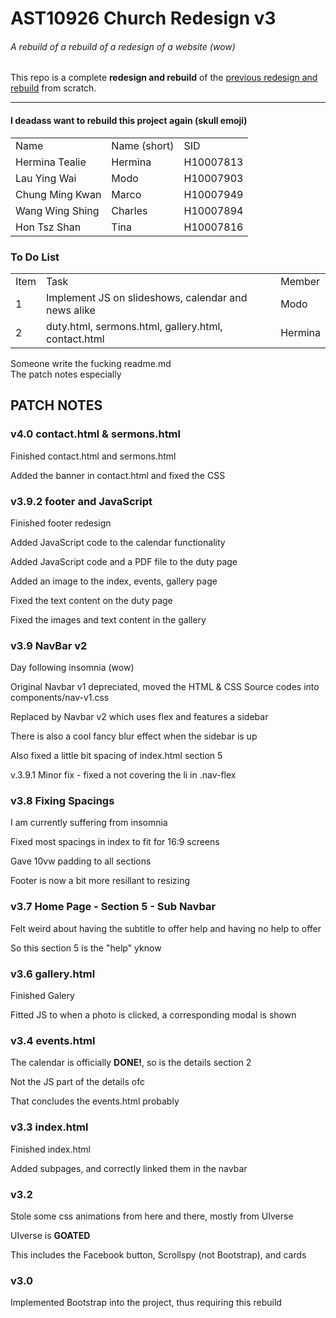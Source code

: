 <h1>AST10926 Church Redesign v3</h1>
<h6>A rebuild of a rebuild of a redesign of a website (wow)</h6>
<p>This repo is a complete <b>redesign and rebuild</b> of the <a href="https://github.com/IHOKE/AST10926-Church-Website-Redesign">previous redesign and rebuild</a> from scratch.</p>
<hr>
<h4>I deadass want to rebuild this project again (skull emoji)</h4>

<table>
	<tr><td>Name</td><td>Name (short)</td><td>SID</td></tr>
	<tr><td>Hermina Tealie</td><td>Hermina</td><td>H10007813</td></tr>
	<tr><td>Lau Ying Wai</td><td>Modo</td><td>H10007903</td></tr>
	<tr><td>Chung Ming Kwan</td><td>Marco</td><td>H10007949</td></tr>
	<tr><td>Wang Wing Shing</td><td>Charles</td><td>H10007894</td></tr>
	<tr><td>Hon Tsz Shan</td><td>Tina</td><td>H10007816</td></tr>
</table>

<h3>To Do List</h3>
<table>
	<tr><td>Item</td><td>Task</td><td>Member</td></tr>
	<tr><td>1</td><td>Implement JS on slideshows, calendar and news alike</td><td>Modo</td></tr>
	<tr><td>2</td><td>duty.html, sermons.html, gallery.html, contact.html</td><td>Hermina</td></tr>
</table>

<p>Someone write the fucking readme.md<br>The patch notes especially</p>

<h2>PATCH NOTES</h2>

<h3>v4.0 contact.html & sermons.html</h3>
<p>Finished contact.html and sermons.html</p>
<p>Added the banner in contact.html and fixed the CSS</p>

<h3>v3.9.2 footer and JavaScript</h3>
<p>Finished footer redesign</p>
<p>Added JavaScript code to the calendar functionality</p>
<p>Added JavaScript code and a PDF file to the duty page</p>
<p>Added an image to the index, events, gallery page</p>
<p>Fixed the text content on the duty page</p>
<p>Fixed the images and text content in the gallery</p>


<h3>v3.9 NavBar v2</h3>
<p>Day following insomnia (wow)</p>
<p>Original Navbar v1 depreciated, moved the HTML & CSS Source codes into components/nav-v1.css</p>
<p>Replaced by Navbar v2 which uses flex and features a sidebar</p>
<p>There is also a cool fancy blur effect when the sidebar is up</p>
<p>Also fixed a little bit spacing of index.html section 5</p>
<p>v.3.9.1 Minor fix - fixed a not covering the li in .nav-flex</p>

<h3>v3.8 Fixing Spacings</h3>
<p>I am currently suffering from insomnia</p>
<p>Fixed most spacings in index to fit for 16:9 screens</p>
<p>Gave 10vw padding to all sections</p>
<p>Footer is now a bit more resillant to resizing</p>

<h3>v3.7 Home Page - Section 5 - Sub Navbar</h3>
<p>Felt weird about having the subtitle to offer help and having no help to offer</p>
<p>So this section 5 is the "help" yknow</p>

<h3>v3.6 gallery.html</h3>
<p>Finished Galery</p>
<p>Fitted JS to when a photo is clicked, a corresponding modal is shown</p>

<h3>v3.4 events.html</h3>
<p>The calendar is officially <b>DONE!</b>, so is the details section 2</p>
<p>Not the JS part of the details ofc</p>
<p>That concludes the events.html probably</p>

<h3>v3.3 index.html</h3>
<p>Finished index.html</p>
<p>Added subpages, and correctly linked them in the navbar</p>

<h3>v3.2</h3>
<p>Stole some css animations from here and there, mostly from UIverse</p>
<p>UIverse is <b>GOATED</b></p>
<p>This includes the Facebook button, Scrollspy (not Bootstrap), and cards</p>

<h3>v3.0</h3>
<p>Implemented Bootstrap into the project, thus requiring this rebuild</p>
